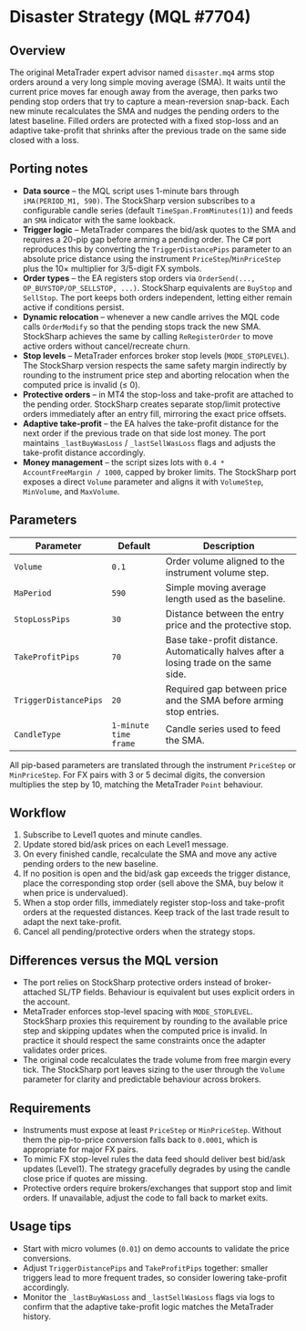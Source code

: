 # Disaster Strategy (MQL #7704)

## Overview

The original MetaTrader expert advisor named `disaster.mq4` arms stop orders around a very long simple moving average (SMA). It waits until the current price moves far enough away from the average, then parks two pending stop orders that try to capture a mean-reversion snap-back. Each new minute recalculates the SMA and nudges the pending orders to the latest baseline. Filled orders are protected with a fixed stop-loss and an adaptive take-profit that shrinks after the previous trade on the same side closed with a loss.

## Porting notes

* **Data source** – the MQL script uses 1-minute bars through `iMA(PERIOD_M1, 590)`. The StockSharp version subscribes to a configurable candle series (default `TimeSpan.FromMinutes(1)`) and feeds an `SMA` indicator with the same lookback.
* **Trigger logic** – MetaTrader compares the bid/ask quotes to the SMA and requires a 20-pip gap before arming a pending order. The C# port reproduces this by converting the `TriggerDistancePips` parameter to an absolute price distance using the instrument `PriceStep`/`MinPriceStep` plus the 10× multiplier for 3/5-digit FX symbols.
* **Order types** – the EA registers stop orders via `OrderSend(..., OP_BUYSTOP/OP_SELLSTOP, ...)`. StockSharp equivalents are `BuyStop` and `SellStop`. The port keeps both orders independent, letting either remain active if conditions persist.
* **Dynamic relocation** – whenever a new candle arrives the MQL code calls `OrderModify` so that the pending stops track the new SMA. StockSharp achieves the same by calling `ReRegisterOrder` to move active orders without cancel/recreate churn.
* **Stop levels** – MetaTrader enforces broker stop levels (`MODE_STOPLEVEL`). The StockSharp version respects the same safety margin indirectly by rounding to the instrument price step and aborting relocation when the computed price is invalid (≤ 0).
* **Protective orders** – in MT4 the stop-loss and take-profit are attached to the pending order. StockSharp creates separate stop/limit protective orders immediately after an entry fill, mirroring the exact price offsets.
* **Adaptive take-profit** – the EA halves the take-profit distance for the next order if the previous trade on that side lost money. The port maintains `_lastBuyWasLoss` / `_lastSellWasLoss` flags and adjusts the take-profit distance accordingly.
* **Money management** – the script sizes lots with `0.4 * AccountFreeMargin / 1000`, capped by broker limits. The StockSharp port exposes a direct `Volume` parameter and aligns it with `VolumeStep`, `MinVolume`, and `MaxVolume`.

## Parameters

| Parameter | Default | Description |
| --- | --- | --- |
| `Volume` | `0.1` | Order volume aligned to the instrument volume step. |
| `MaPeriod` | `590` | Simple moving average length used as the baseline. |
| `StopLossPips` | `30` | Distance between the entry price and the protective stop. |
| `TakeProfitPips` | `70` | Base take-profit distance. Automatically halves after a losing trade on the same side. |
| `TriggerDistancePips` | `20` | Required gap between price and the SMA before arming stop entries. |
| `CandleType` | `1-minute time frame` | Candle series used to feed the SMA. |

All pip-based parameters are translated through the instrument `PriceStep` or `MinPriceStep`. For FX pairs with 3 or 5 decimal digits, the conversion multiplies the step by 10, matching the MetaTrader `Point` behaviour.

## Workflow

1. Subscribe to Level1 quotes and minute candles.
2. Update stored bid/ask prices on each Level1 message.
3. On every finished candle, recalculate the SMA and move any active pending orders to the new baseline.
4. If no position is open and the bid/ask gap exceeds the trigger distance, place the corresponding stop order (sell above the SMA, buy below it when price is undervalued).
5. When a stop order fills, immediately register stop-loss and take-profit orders at the requested distances. Keep track of the last trade result to adapt the next take-profit.
6. Cancel all pending/protective orders when the strategy stops.

## Differences versus the MQL version

* The port relies on StockSharp protective orders instead of broker-attached SL/TP fields. Behaviour is equivalent but uses explicit orders in the account.
* MetaTrader enforces stop-level spacing with `MODE_STOPLEVEL`. StockSharp proxies this requirement by rounding to the available price step and skipping updates when the computed price is invalid. In practice it should respect the same constraints once the adapter validates order prices.
* The original code recalculates the trade volume from free margin every tick. The StockSharp port leaves sizing to the user through the `Volume` parameter for clarity and predictable behaviour across brokers.

## Requirements

* Instruments must expose at least `PriceStep` or `MinPriceStep`. Without them the pip-to-price conversion falls back to `0.0001`, which is appropriate for major FX pairs.
* To mimic FX stop-level rules the data feed should deliver best bid/ask updates (Level1). The strategy gracefully degrades by using the candle close price if quotes are missing.
* Protective orders require brokers/exchanges that support stop and limit orders. If unavailable, adjust the code to fall back to market exits.

## Usage tips

* Start with micro volumes (`0.01`) on demo accounts to validate the price conversions.
* Adjust `TriggerDistancePips` and `TakeProfitPips` together: smaller triggers lead to more frequent trades, so consider lowering take-profit accordingly.
* Monitor the `_lastBuyWasLoss` and `_lastSellWasLoss` flags via logs to confirm that the adaptive take-profit logic matches the MetaTrader history.
